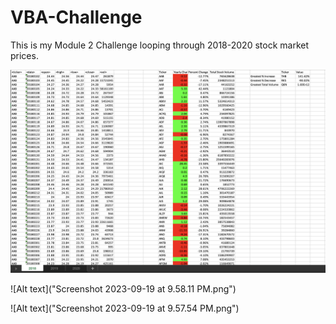 # VBA-Challenge
This is my Module 2 Challenge looping through 2018-2020 stock market prices. 

![Alt text](https://github.com/jqliu97/VBA-Challenge/blob/main/Screenshot%202023-09-19%20at%209.57.54%20PM.png)


![Alt text]("Screenshot 2023-09-19 at 9.58.11 PM.png")


![Alt text]("Screenshot 2023-09-19 at 9.57.54 PM.png")
